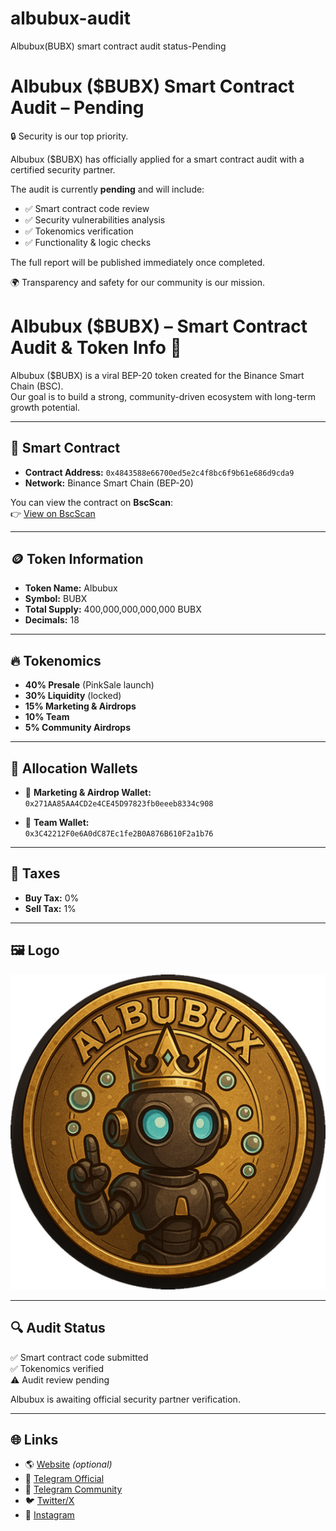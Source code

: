 # albubux-audit
Albubux(BUBX) smart contract audit status-Pending
# Albubux ($BUBX) Smart Contract Audit – Pending  

🔒 Security is our top priority.  

Albubux ($BUBX) has officially applied for a smart contract audit with a certified security partner.  

The audit is currently **pending** and will include:  
- ✅ Smart contract code review  
- ✅ Security vulnerabilities analysis  
- ✅ Tokenomics verification  
- ✅ Functionality & logic checks  

The full report will be published immediately once completed.  

🌍 Transparency and safety for our community is our mission.  
# Albubux ($BUBX) – Smart Contract Audit & Token Info 🚀

Albubux ($BUBX) is a viral BEP-20 token created for the Binance Smart Chain (BSC).  
Our goal is to build a strong, community-driven ecosystem with long-term growth potential.  

---

## 📜 Smart Contract

- **Contract Address:** `0x4843588e66700ed5e2c4f8bc6f9b61e686d9cda9`
- **Network:** Binance Smart Chain (BEP-20)

You can view the contract on **BscScan**:  
👉 [View on BscScan](https://bscscan.com/address/0x4843588e66700ed5e2c4f8bc6f9b61e686d9cda9)

---

## 🪙 Token Information

- **Token Name:** Albubux  
- **Symbol:** BUBX  
- **Total Supply:** 400,000,000,000,000 BUBX  
- **Decimals:** 18  

---

## 🔥 Tokenomics

- **40% Presale** (PinkSale launch)  
- **30% Liquidity** (locked)  
- **15% Marketing & Airdrops**  
- **10% Team**  
- **5% Community Airdrops**  

---

## 💼 Allocation Wallets

- 📢 **Marketing & Airdrop Wallet:**  
  `0x271AA85AA4CD2e4CE45D97823fb0eeeb8334c908`

- 👥 **Team Wallet:**  
  `0x3C42212F0e6A0dC87Ec1fe2B0A876B610F2a1b76`

---

## 💠 Taxes

- **Buy Tax:** 0%  
- **Sell Tax:** 1%  

---

## 🖼 Logo

![Albubux Logo](https://raw.githubusercontent.com/albubux/albubux-audit/main/albubux_logo_512.png)

---

## 🔍 Audit Status

✅ Smart contract code submitted  
✅ Tokenomics verified  
⚠️ Audit review pending  

Albubux is awaiting official security partner verification.  

---

## 🌐 Links

- 🌎 [Website](https://albubux.com) *(optional)*  
- 📢 [Telegram Official](https://t.me/AlbuBuxOfficial)  
- 💬 [Telegram Community](https://t.me/AlbuBux_Community)  
- 🐦 [Twitter/X](https://x.com/albubux)  
- 📸 [Instagram](https://instagram.com/albubux)
